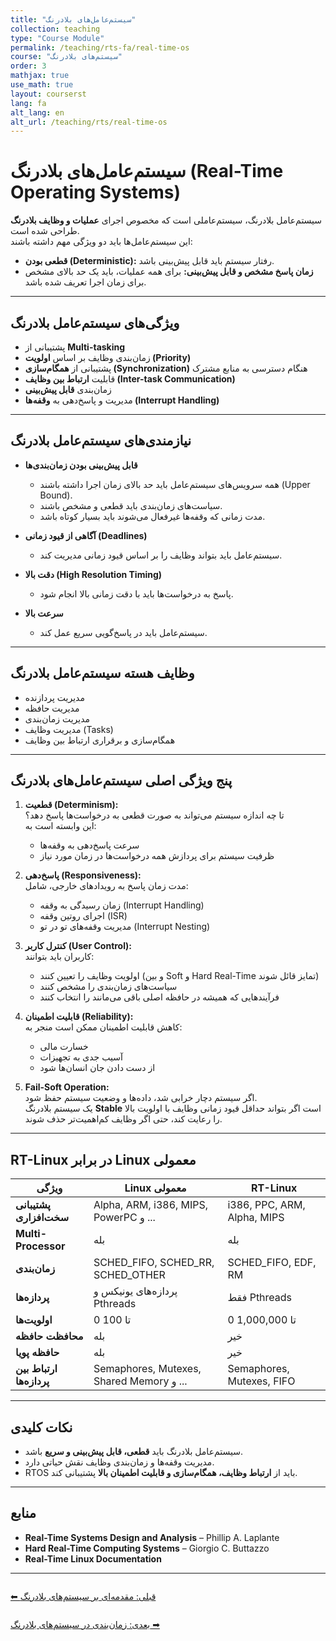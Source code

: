 ```yaml
---
title: "سیستم‌عامل‌های بلادرنگ"
collection: teaching
type: "Course Module"
permalink: /teaching/rts-fa/real-time-os
course: "سیستم‌های بلادرنگ"
order: 3
mathjax: true
use_math: true
layout: courserst
lang: fa
alt_lang: en
alt_url: /teaching/rts/real-time-os
---
```


# سیستم‌عامل‌های بلادرنگ (Real-Time Operating Systems)

سیستم‌عامل بلادرنگ، سیستم‌عاملی است که مخصوص اجرای **عملیات و وظایف بلادرنگ** طراحی شده است.  
این سیستم‌عامل‌ها باید دو ویژگی مهم داشته باشند:

- **قطعی بودن (Deterministic):** رفتار سیستم باید قابل پیش‌بینی باشد.  
- **زمان پاسخ مشخص و قابل پیش‌بینی:** برای همه عملیات، باید یک حد بالای مشخص برای زمان اجرا تعریف شده باشد.  

---

## ویژگی‌های سیستم‌عامل بلادرنگ

- پشتیبانی از **Multi-tasking**  
- زمان‌بندی وظایف بر اساس **اولویت (Priority)**  
- پشتیبانی از **همگام‌سازی (Synchronization)** هنگام دسترسی به منابع مشترک  
- قابلیت **ارتباط بین وظایف (Inter-task Communication)**  
- زمان‌بندی **قابل پیش‌بینی**  
- مدیریت و پاسخ‌دهی به **وقفه‌ها (Interrupt Handling)**  

---

## نیازمندی‌های سیستم‌عامل بلادرنگ

- **قابل پیش‌بینی بودن زمان‌بندی‌ها**  
  - همه سرویس‌های سیستم‌عامل باید حد بالای زمان اجرا داشته باشند (Upper Bound).  
  - سیاست‌های زمان‌بندی باید قطعی و مشخص باشند.  
  - مدت زمانی که وقفه‌ها غیرفعال می‌شوند باید بسیار کوتاه باشد.  

- **آگاهی از قیود زمانی (Deadlines)**  
  - سیستم‌عامل باید بتواند وظایف را بر اساس قیود زمانی مدیریت کند.  

- **دقت بالا (High Resolution Timing)**  
  - پاسخ به درخواست‌ها باید با دقت زمانی بالا انجام شود.  

- **سرعت بالا**  
  - سیستم‌عامل باید در پاسخ‌گویی سریع عمل کند.  

---

## وظایف هسته سیستم‌عامل بلادرنگ

- مدیریت پردازنده  
- مدیریت حافظه  
- مدیریت زمان‌بندی  
- مدیریت وظایف (Tasks)  
- همگام‌سازی و برقراری ارتباط بین وظایف  

---

## پنج ویژگی اصلی سیستم‌عامل‌های بلادرنگ

1. **قطعیت (Determinism):**  
   تا چه اندازه سیستم می‌تواند به صورت قطعی به درخواست‌ها پاسخ دهد؟  
   این وابسته است به:  
   - سرعت پاسخ‌دهی به وقفه‌ها  
   - ظرفیت سیستم برای پردازش همه درخواست‌ها در زمان مورد نیاز  

2. **پاسخ‌دهی (Responsiveness):**  
   مدت زمان پاسخ به رویدادهای خارجی، شامل:  
   - زمان رسیدگی به وقفه (Interrupt Handling)  
   - اجرای روتین وقفه (ISR)  
   - مدیریت وقفه‌های تو در تو (Interrupt Nesting)  

3. **کنترل کاربر (User Control):**  
   کاربران باید بتوانند:  
   - اولویت وظایف را تعیین کنند (و بین Soft و Hard Real-Time تمایز قائل شوند)  
   - سیاست‌های زمان‌بندی را مشخص کنند  
   - فرآیندهایی که همیشه در حافظه اصلی باقی می‌مانند را انتخاب کنند  

4. **قابلیت اطمینان (Reliability):**  
   کاهش قابلیت اطمینان ممکن است منجر به:  
   - خسارت مالی  
   - آسیب جدی به تجهیزات  
   - از دست دادن جان انسان‌ها شود  

5. **Fail-Soft Operation:**  
   اگر سیستم دچار خرابی شد، داده‌ها و وضعیت سیستم حفظ شود.  
   یک سیستم بلادرنگ **Stable** است اگر بتواند حداقل قیود زمانی وظایف با اولویت بالا را رعایت کند، حتی اگر وظایف کم‌اهمیت‌تر حذف شوند.  

---

## RT-Linux در برابر Linux معمولی

| ویژگی                | Linux معمولی                          | RT-Linux                           |
|----------------------|--------------------------------------|------------------------------------|
| **پشتیبانی سخت‌افزاری** | Alpha, ARM, i386, MIPS, PowerPC و ... | i386, PPC, ARM, Alpha, MIPS       |
| **Multi-Processor** | بله                                 | بله                               |
| **زمان‌بندی**        | SCHED_FIFO, SCHED_RR, SCHED_OTHER  | SCHED_FIFO, EDF, RM               |
| **پردازه‌ها**        | پردازه‌های یونیکس و Pthreads       | فقط Pthreads                      |
| **اولویت‌ها**        | 0 تا 100                           | 0 تا 1,000,000                    |
| **محافظت حافظه**      | بله                                 | خیر                               |
| **حافظه پویا**        | بله                                 | خیر                               |
| **ارتباط بین پردازه‌ها**| Semaphores, Mutexes, Shared Memory و ... | Semaphores, Mutexes, FIFO         |

---

## نکات کلیدی

- سیستم‌عامل بلادرنگ باید **قطعی، قابل پیش‌بینی و سریع** باشد.  
- مدیریت وقفه‌ها و زمان‌بندی وظایف نقش حیاتی دارد.  
- RTOS باید از **ارتباط وظایف، همگام‌سازی و قابلیت اطمینان بالا** پشتیبانی کند.  

---

## منابع

- **Real-Time Systems Design and Analysis** – Phillip A. Laplante  
- **Hard Real-Time Computing Systems** – Giorgio C. Buttazzo  
- **Real-Time Linux Documentation**  

---

<div class="lesson-nav" style="display:flex; justify-content:space-between; margin-top:2em;">
  <a class="btn btn--primary" href="{{ '/teaching/rts-fa/introduction' | relative_url }}">⬅︎ قبلی: مقدمه‌ای بر سیستم‌های بلادرنگ</a>
</div>

<div class="lesson-nav" style="display:flex; justify-content:space-between; margin-top:2em;">
  <a class="btn btn--primary" href="{{ '/teaching/rts-fa/scheduling' | relative_url }}">بعدی: زمان‌بندی در سیستم‌های بلادرنگ ➡︎</a>
</div>
